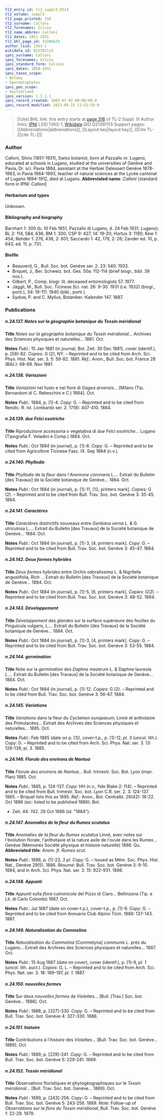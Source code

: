 ```yaml
---
tl2_entry_id: tl2_suppl3_0314
tl2_volume: suppl3
tl2_page_printed: 316
tl2_surname: Calloni
tl2_forenames: Silvio
tl2_name_abbrev: Calloni
tl2_dates: 1851-1931
tl2_bhl_page_id: 33266623
author_lsid: 1363-1
wikidata_id: Q21391113
ipni_surname: Calloni
ipni_forenames: Silvio
ipni_standard_form: Calloni
ipni_dates: 1850-1931
ipni_taxon_scope: 
- Botany
- Spermatophytes
ipni_geo_scope: 
- Switzerland
ipni_version: 1.1.1.1
ipni_record_created: 2003-07-02 00:00:00.0
ipni_record_modified: 2013-05-15 11:52:59.0
---
```


> [!cite] BHL link: this entry starts at [page 316](https://www.biodiversitylibrary.org/page/33266623) of TL-2 Suppl. III
> Author links: [IPNI](https://www.ipni.org/a/1363-1) LSID 1363-1, [Wikidata](https://www.wikidata.org/wiki/Q21391113) QID Q21391113
> Support pages: [[Abbreviations|abbreviations]], [[Layout key|layout key]], [[Cite TL-2|cite TL-2]]

### Author

Calloni, Silvio (1851-1931), Swiss botanist, born at Pazzallo nr. Lugano, educated at schools in Lugano, studied at the universities of Genève and Pavia, Dr. sci. Pavia 1884, assistant at the Herbier Delessert Genève 1878-1883, in Pavia 1884-1893, teacher of natural sciences at the Lycée cantonal of Lugano 1894-1912, died at Lugano. 
**Abbreviated name**: *Calloni* \[standard form in IPNI: *Calloni*\]

#### Herbarium and types

Unknown.

#### Bibliography and biography

Barnhart 1: 300 (b. 10 Feb 1851, Pazzallo di Lugano, d. 24 Feb 1931, Lugano); BL 2: 114, 584, 636; BM 1: 300; CSP 9: 427, 14: 19-20; Hortus 3: 1190; Kew 1: 454; Rehder 1: 276, 436, 2: 601; Saccardo 1: 42, 179, 2: 26; Zander ed. 10, p. 643, ed. 11, p. 731.

#### Biofile

- Beauverd, G., Bull. Soc. bot. Genève ser. 2. 23: 540. 1933.
- Briquet, J., Ber. Schweiz. bot. Ges. 50a: 112-114 (brief biogr., bibl. 39 nos.).
- Gilbert, P., Comp. biogr. lit. deceased entomologists 57. 1977.
- Jäggli, M., Bull. Soc. Ticinese Sci. nat. 26: 9-30. 1931 (i.e. 1932) (biogr., portr.), 34: 19-111. 1940 (bibl., portr.).
- Sydow, P. and C. Mylius, Botaniker.-Kalender 147. 1887.

### Publications

##### n.24.137. Notes sur la gèographie botanique du Tessin méridional

**Title**
*Notes sur la gèographie botanique du Tessin méridional*... Archives des Sciences physiques et naturelles... 1881. Oct.

**Notes**
*Publ*.: 15 Jan 1881 (in journal, Bot. Zeit. 30 Dec 1881), cover (identif.), p. \[59\]-82. *Copies*: G (2), NY. – Reprinted and to be cited from Arch. Sci. Phys. Hist. Nat. ser. 3. 5: 59-82. 1881.
*Ref*.: Anon., Bull. Soc. bot. France 28 (Bibl.): 68-69. Nov 1881.

##### n.24.138. Variazioni

**Title**
*Variazioni* nel fusto e nel fiore di *Gagea arvensis*... \[Milano (Tip. Bernardoni di C. Rebeschini e C.) 1884\]. Oct.

**Notes**
*Publ*.: 1884, p. \[1\]-4. *Copy*: G. – Reprinted and to be cited from Rendic. R. Ist. Lombardo ser. 2. 17(9): 407-410. 1884.

##### n.24.139. due Felci esotriche

**Title**
Riproduzione accessoria o vegetativa di *due Felci esotriche*... Lugano (Tipografia F. Veladini e Comp.) 1884. Oct.

**Notes**
*Publ*.: Oct 1884 (in journal), p. \[1\]-8. *Copy*: G. – Reprinted and to be cited from Agricoltore Ticinese Fasc. IX. Sep 1884 (n.v.).

##### n.24.140. Phyllodie

**Title**
*Phyllodie* de la *fleur* dans l'*Anemone coronaria* L.... Extrait du Bulletin \[des Travaux\] de la Société botanique de Genève... 1884. Oct.

**Notes**
*Publ*.: Oct 1884 (in journal), p. \[1\]-11, \[12, printers mark\]. *Copies*: G (2). – Reprinted and to be cited from Bull. Trav. Soc. bot. Genève 3: 35-45. 1884.

##### n.24.141. Caractères

**Title**
*Caractères* distinctifs nouveaux entre *Gentiana verna* L. & G. utriculosa L.... Extrait du Bulletin \[des Travaux\] de la Société botanique de Genève... 1884. Oct.

**Notes**
*Publ*.: Oct 1884 (in journal), p. \[1\]-3, \[4, printers mark\]. *Copy*: G. – Reprinted and to be cited from Bull. Trav. Soc. bot. Genève 3: 45-47. 1884.

##### n.24.142. Deux formes hybrides

**Title**
*Deux formes hybrides* entre *Orchis* odoratissima L. & Nigritella angustifolia, Rich ... Extrait du Bulletin \[des Travaux\] de la Société botanique de Genève... 1884. Oct.

**Notes**
*Publ*.: Oct 1884 (in journal), p. \[1\]-5, \[6, printers mark\]. *Copies*: G(2). – Reprinted and to be cited from Bull. Trav. Soc. bot. Genève 3: 48-52. 1884.

##### n.24.143. Développement

**Title**
*Développement* des *glandes* sur la surface supérieure des feuilles du Pinguicula vulgaris, L.... Extrait du Bulletin \[des Travaux\] de la Société botanique de Genève... 1884. Oct.

**Notes**
*Publ*.: Oct 1884 (in journal), p. \[1\]-3, \[4, printers mark\]. *Copy*: G. – Reprinted and to be cited from Bull. Trav. Soc. bot. Genève 3: 53-55. 1884.

##### n.24.144. germination

**Title**
Note sur la *germination* des *Daphne* mezerum L. & Daphne laureola L.... Extrait du Bulletin \[des Travaux\] de la Société botanique de Genève... 1884. Oct.

**Notes**
*Publ*.: Oct 1884 (in journal), p. \[1\]-12. *Copies*: G (2). – Reprinted and to be cited from Bull. Trav. Soc. bot. Genève 3: 56-67. 1884.

##### n.24.145. Variations

**Title**
*Variations* dans la fleur du *Cyclamen europaeum*, Linné et anthotaxie des Primulacèes... Extrait des Archives des Sciences physiques et naturelles... 1885. Oct.

**Notes**
*Publ*.: Feb 1885 (date on p. \[1\]), cover-t.p., p. \[1\]-12, *pl. 3* (uncol. lith.). *Copy*: G. – Reprinted and to be cited from Arch. Sci. Phys. Nat. ser. 3. 13: 128-139, pl. 3. 1885.

##### n.24.146. Florule des environs de Nantua

**Title**
*Florule des environs de Nantua*... Bull. trimestr. Soc. Bot. Lyon (impr. Plan) 1885. Oct.

**Notes**
*Publ*.: 1885, p. 124-137. *Copy*: HH (n.v., fide Blake 2: 114). – Reprinted and to be cited from Bull. trimestr. Soc. bot. Lyon C.R. ser. 2. 3: 124-137. 1885. – Briquet lists this as 1885.
*Ref*.: Anon., Bot. Centralbl. 28(42): 18-22. Oct 1886 (sic: listed to be published 1886); Bot.
- Zeit. 44: 742. 29 Oct 1886 (id. "1884").

##### n.24.147. Anomalies de la fleur du Rumex scutatus

**Title**
*Anomalies de la fleur du Rumex scutatus* Linné, avec notes sur l'évolution florale, l'anthotaxie et la nature axile de l'ovule dans les Rumex... Genève (Mémoires Société physique et histoire naturelle) 1886. Qu.
**Abbreviated title**: *Anom. fl. Rumex scut.*

**Notes**
*Publ*.: 1886, p. \[1\]-23, *3 pl*. *Copy*: G. – Issued as Mém. Soc. Phys. Hist. Nat., Genève 29(5). 1886.
*Résumé*: Bull. Trav. Soc. bot. Genève 3: 9-10. 1884, and in Arch. Sci. Phys. Nat. ser. 3. 15: 922-931. 1886.

##### n.24.148. Appunti

**Title**
*Appunti* sulla *flora culminicola* del Pizzo di Claro... Bellinzona (Tip. e Lit. di Carlo Colombi) 1887. Oct.

**Notes**
*Publ*.: Jul 1887 (date on cover-t.p.), cover-t.p., p. \[1\]-9. *Copy*: G. – Reprinted and to be cited from Annuario Club Alpino Ticin. 1886: 137-143. 1887.

##### n.24.149. Naturalisation du Commelina

**Title**
*Naturalisation du Commelina* \[Commelyna\] *communis* L. près du Lugano... Extrait des Archives des Sciences physiques et naturelles... 1887. Oct.

**Notes**
*Publ*.: 15 Aug 1887 (date on cover), cover (identif.), p. \[1\]-9, *pl. 1* (uncol. lith. auct.). *Copies*: G, L. – Reprinted and to be cited from Arch. Sci. Phys. Nat. ser. 3. 18: 189-197, *pl. 1.* 1887.

##### n.24.150. nouvelles formes

**Title**
Sur deux *nouvelles formes* de *Violettes*... \[Bull. \[Trav.\] Soc. bot. Genève... 1888\]. Oct.

**Notes**
*Publ*.: 1888, p. \[327\]-330. *Copy*: G. – Reprinted and to be cited from Bull. Trav. Soc. bot. Genève 4: 327-330. 1888.

##### n.24.151. histoire

**Title**
Contributions à l'*histoire* des *Violettes*... \[Bull. Trav. Soc. bot. Genève... 1889\]. Oct.

**Notes**
*Publ*.: 1889, p. \[229\]-241. *Copy*: G. – Reprinted and to be cited from Bull. Trav. Soc. bot. Genève 5: 229-241. 1889.

##### n.24.152. Tessin méridional

**Title**
Observations floristiques et phytogéographiques sur le *Tessin méridional*... \[Bull. Trav. Soc. bot. Genève... 1889\]. Oct.

**Notes**
*Publ*.: 1889, p. \[243\]-256. *Copy*: G. – Reprinted and to be cited from Bull. Trav. Soc. bot. Genève 5: 243-256. 1889.
*Note*: Follow-up of *Observations sur la flore du Tessin méridional*, Bull. Trav. Soc. bot. Genève 1: 22-29. 1879.

